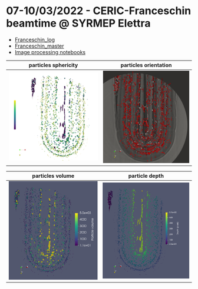 # 07-10/03/2022 - CERIC-Franceschin beamtime @ SYRMEP Elettra
- [Franceschin_log](https://docs.google.com/document/d/1fjyVFMCTpSvbUCNX24nXlbFs_4Q7dz0G9pO4Xdt3MnQ/edit?usp=sharing)
- [Franceschin_master](https://docs.google.com/spreadsheets/d/1Y38t_4FsvHDCTG1txvbf_1c687XsCP6WCiDtyZxWU_U/edit?usp=sharing)
- [Image processing notebooks](./notebooks)

particles sphericity | particles orientation
:-------------------------:|:-------------------------:
![sphericity](notebooks/100slices_sphericity.png)  |  ![orientation](notebooks/100slices_regions_orientation.png)

particles volume | particle depth
:-------------------------:|:-------------------------:
![sphericity](notebooks/100slices_regions_volume.png)  |  ![orientation](notebooks/100slices_regions_depth.png)
